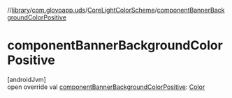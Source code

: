//[library](../../../index.md)/[com.glovoapp.uds](../index.md)/[CoreLightColorScheme](index.md)/[componentBannerBackgroundColorPositive](component-banner-background-color-positive.md)

# componentBannerBackgroundColorPositive

[androidJvm]\
open override val [componentBannerBackgroundColorPositive](component-banner-background-color-positive.md): [Color](https://developer.android.com/reference/kotlin/androidx/compose/ui/graphics/Color.html)
